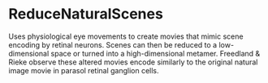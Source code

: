 # ReduceNaturalScenes
 Uses physiological eye movements to create movies that mimic scene encoding by retinal neurons. Scenes can then be reduced to a low-dimensional space or turned into a high-dimensional metamer. Freedland & Rieke observe these altered movies encode similarly to the original natural image movie in parasol retinal ganglion cells.
